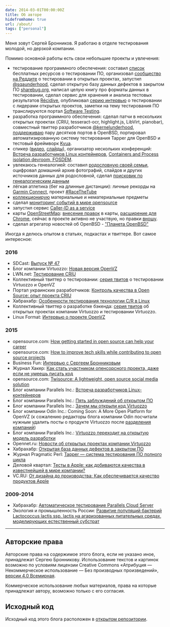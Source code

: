 ```yaml
---
date: 2014-03-01T00:00:00Z
title: Об авторе
hidefromhome: true
url: /about/
tags: ["personal"]
---
```


Меня зовут Сергей Бронников. Я работаю в отделе тестирования молодой, но дерзкой
компании.

Помимо основной работы есть свои небольшие проекты и увлечения:

- тестирование программного обеспечения: составил [список](https://github.com/ligurio/free-software-testing-books) бесплатных ресурсов о тестировании ПО, организовал [сообщество на Реддите](https://www.reddit.com/r/fosstesting) о тестировании в открытых проектах, запустил [@sqaunderhood](https://twitter.com/sqaunderhood), сделал открытую базу данных дефектов в закрытом ПО [sharebug.org](https://habrahabr.ru/post/253009/), написал целую книгу про форматы данных в тестировании, сделал сервис для хранения и анализа тестовых результатов [Récidive](https://github.com/ligurio/recidive), опубликовал [серию интервью](/tags/interview.html) о тестировании с лидерами открытых проектов, заметки на тему тестирования ПО транслируются портал [Software Testing](http://software-testing.ru/about/blogs).
- разработка программного обеспечения: сделал патчи в нескольких открытых проектах (CRIU, tesseract-ocr, highlight.js, LibVirt, pianobar), совместный твиттер разработчиков [@kernelunderhood](https://twitter.com/kernelunderhood), [поддерживаю](http://openports.se/search.php?stype=maintainer&so=estetus) пару десятков портов в OpenBSD, портировал автоматизированную систему тестирования Tapper для OpenBSD и тестовый фреймворк [Kyua](https://github.com/jmmv/kyua).
- спикер ([видео](https://www.youtube.com/playlist?list=PLJhgYyft6AM3fDr0KZlRFCcMmCicfWPmG), [слайды](https://speakerdeck.com/sergeyb)), организатор нескольких конференций: [Встреча разработчиков Linux контейнеров](https://events.yandex.ru/events/yagosti/19-september-2015-linux/), [Containers and Process isolation devroom, FOSDEM](https://archive.fosdem.org/2016/schedule/track/containers_and_process_isolation/).
- увлекаюсь генеалогией: составил [родословную своей семьи](/2014/04/03/genealogic-tree.html), оцифровал домашний архив фотографий, слайдов и других источников данных для родословной, сделал [поисковик по генеалогическим данным](/2016/08/26/genealogic-sources/)
- лёгкая атлетика (бег на длинные дистанции): личные рекорды на [Garmin Connect](https://connect.garmin.com/modern/profile/ligurio), проект [#RaceTheTube](/2015/11/19/racethetube.html)
- [коллекционирую](/2015/06/29/collections.html) материальные и нематериальные предметы
- сделал [мониторинг событий в мире opensource](/2016/03/28/tracking-of-opensource-events.html)
- запустил сервис [Caller-ID as a service](https://habrahabr.ru/post/247575/)
- карты [OpenStreetMap](https://www.openstreetmap.org/): [внесение правок](https://www.openstreetmap.org/user/Sergey%20Bronnikov/history) в карты, [расширение для Chrome](https://chrome.google.com/webstore/detail/minimalistic-tab-with-ope/becfifkcobdhgcabjcielabpgdpchgnk?hl=en-US&gl=RU), сейчас в проекте активно не участвую, но правки [вношу](https://www.openstreetmap.org/user/Sergey%20Bronnikov/history).
- сделал агрегатор новостей об OpenBSD - ["Планета OpenBSD"](https://bronevichok.ru/openbsd-planet/)

Иногда я делюсь опытом в статьях, подкастах и твиттере. Вот самое интересное:

### 2016

- SDCast: [Выпуск № 47](https://sdcast.ksdaemon.ru/2016/08/sdcast-47/)
- Блог компании Virtuozzo: [Новая версия OpenVZ](https://habrahabr.ru/company/virtuozzo/blog/306466/)
- LWN.net: [Тестирование CRIU](https://lwn.net/SubscriberLink/694593/4d6291b3f727791a/)
- Коллективный твиттер о тестировании: [серия твитов](https://twitter.com/sqaunderhood) о тестировании Virtuozzo и OpenVZ
- Портал украинских разработчиков: [Контроль качества в Open Source: опыт проекта CRIU](https://dou.ua/lenta/articles/opensource-qa/)
- Хабрахабр: [Особенности тестирования технологии C/R в Linux](https://habrahabr.ru/post/283504/)
- Коллективный твиттер о разработке бэкенда: [серия твитов](https://backendsecret.ru/estet/) об открытых проектах компании Virtuozzo и тестировании Virtuozzo.
- Linux Format: [Интервью о проекте OpenVZ](/2016/02/02/LXF-interview/)

### 2015

- opensource.com: [How getting started in open source can help your career](https://opensource.com/life/16/1/3-new-open-source-contributors-share-their-experiences)
- opensource.com: [How to improve tech skills while contributing to open source projects](https://opensource.com/life/16/1/open-source-skills)
- Business Fun: [Интервью с Сергеем Бронниковым](https://bronevichok.ru/trash/BusinessFun-sergeyb.pdf)
- Журнал Хакер: [Как стать участником опенсорсного проекта, даже если не умеешь писать код](https://xakep.ru/2015/12/29/open-source-career/)
- opensource.com: [Twisource: A lightweight, open source social media solution](https://opensource.com/business/15/11/twisource-lightweight-open-source-social-media-solution)
- Блог компании Parallels Inc.: [Встреча разработчиков Linux-контейнеров](https://habrahabr.ru/company/parallels/blog/266089/)
- Блог компании Parallels Inc.: [Пять заблуждений об открытом ПО](https://habrahabr.ru/company/parallels/blog/261609/)
- Блог компании Parallels Inc.: [Зачем мы открыли код Virtuozzo](https://habrahabr.ru/company/parallels/blog/259385/)
- Блог компании Odin Inc.: Coming Soon: A More Open Platform for OpenVZ (к сожалению редакторы блога компании Odin посчитали нужным удалить посты о продукте Virtuozzo после [разделения компаний](http://www.odin.com/news/pr/release/article/ingram-micro-selects-parallels-automation-as-core-cloud-services-platform/))
- Блог компании Parallels Inc.: [Virtuozzo переходит на открытую модель разработки](https://habrahabr.ru/company/parallels/blog/256279/)
- Opennet.ru: [Новости об открытых проектах компании Virtuozzo](https://www.opennet.ru/~sergeyb)
- Хабрахабр: [Открытая база данных дефектов в закрытом ПО](https://habrahabr.ru/post/253009/)
- Журнал Pragmatic Perl: [Tapper — система тестирования ПО полного цикла](http://pragmaticperl.com/issues/23)
- Деловой квартал: [Тесты в Apple: как добиваются качества в известнейшей в мире компании?](http://www.dk.ru/news/pochemu-produktsiya-apple-takaya-kachestvennaya-237050199)
- VC.RU: [От дизайна до производства: Как обеспечивается качество продуктов Apple](https://vc.ru/p/apple-test)

### 2009-2014

- Хабрахабр: [Автоматическое тестирование Parallels Cloud Server](https://habrahabr.ru/post/204292/)
- Экология и промышленность России: [Развитие популяций бактерий Lactococcus lactis ssp. lactis на агаризованных питательных средах, моделирующих естественный субстрат](/2016/06/11/lactococcus-lactis-ssp/)

----

## Авторские права

Авторские права на содержимое этого блога, если не указано иное, принадлежат
Сергею Бронникову. Использование текстов и картинок возможно по условиям
лицензии Creative Commons «Атрибуция — Некоммерческое использование — Без
производных произведений», [версии 4.0
Всемирная](https://creativecommons.org/licenses/by-nc-nd/4.0/deed.ru).

Коммерческое использование любых материалов, права на которые принадлежат
автору, возможно только с его согласия.

## Исходный код

Исходный код этого блога расположен в [открытом
репозитории](https://github.com/ligurio/blog.bronevichok.ru).
